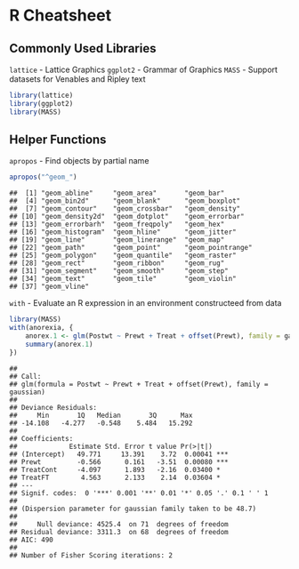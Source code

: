 R Cheatsheet
============

Commonly Used Libraries
-----------------------

`lattice` - Lattice Graphics
`ggplot2` - Grammar of Graphics
`MASS` - Support datasets for Venables and Ripley text


```r
library(lattice)
library(ggplot2)
library(MASS)
```



Helper Functions
----------------

`apropos` - Find objects by partial name


```r
apropos("^geom_")
```

```
##  [1] "geom_abline"     "geom_area"       "geom_bar"       
##  [4] "geom_bin2d"      "geom_blank"      "geom_boxplot"   
##  [7] "geom_contour"    "geom_crossbar"   "geom_density"   
## [10] "geom_density2d"  "geom_dotplot"    "geom_errorbar"  
## [13] "geom_errorbarh"  "geom_freqpoly"   "geom_hex"       
## [16] "geom_histogram"  "geom_hline"      "geom_jitter"    
## [19] "geom_line"       "geom_linerange"  "geom_map"       
## [22] "geom_path"       "geom_point"      "geom_pointrange"
## [25] "geom_polygon"    "geom_quantile"   "geom_raster"    
## [28] "geom_rect"       "geom_ribbon"     "geom_rug"       
## [31] "geom_segment"    "geom_smooth"     "geom_step"      
## [34] "geom_text"       "geom_tile"       "geom_violin"    
## [37] "geom_vline"
```


`with` - Evaluate an R expression in an environment constructeed from data


```r
library(MASS)
with(anorexia, {
    anorex.1 <- glm(Postwt ~ Prewt + Treat + offset(Prewt), family = gaussian)
    summary(anorex.1)
})
```

```
## 
## Call:
## glm(formula = Postwt ~ Prewt + Treat + offset(Prewt), family = gaussian)
## 
## Deviance Residuals: 
##     Min       1Q   Median       3Q      Max  
## -14.108   -4.277   -0.548    5.484   15.292  
## 
## Coefficients:
##             Estimate Std. Error t value Pr(>|t|)    
## (Intercept)   49.771     13.391    3.72  0.00041 ***
## Prewt         -0.566      0.161   -3.51  0.00080 ***
## TreatCont     -4.097      1.893   -2.16  0.03400 *  
## TreatFT        4.563      2.133    2.14  0.03604 *  
## ---
## Signif. codes:  0 '***' 0.001 '**' 0.01 '*' 0.05 '.' 0.1 ' ' 1
## 
## (Dispersion parameter for gaussian family taken to be 48.7)
## 
##     Null deviance: 4525.4  on 71  degrees of freedom
## Residual deviance: 3311.3  on 68  degrees of freedom
## AIC: 490
## 
## Number of Fisher Scoring iterations: 2
```


